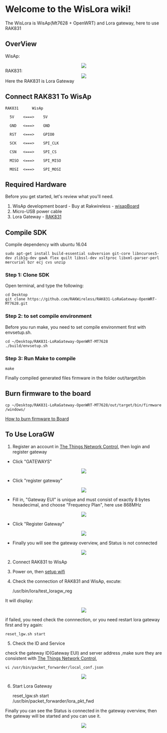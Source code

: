 # Welcome to the WisLora wiki!
The WisLora is WisAp(Mt7628 + OpenWRT) and Lora gateway, here to use RAK831

## OverView
WisAp:
<div align=center> <img src="https://github.com/RAKWireless/wiscore/raw/master/img/wisap_overview.png" /> </div>
RAK831:
<div align=center> <img src="https://github.com/RAKWireless/wiscore/raw/master/img/RAK831.png" /> </div>
Here the RAK831 is Lora Gateway

## Connect RAK831 To WisAp

	RAK831 		WisAp
	  
	  5V    <===>    5V
	  
	  GND   <===>    GND
	  
	  RST   <===>    GPIO0

	  SCK   <===>    SPI_CLK

	  CSN   <===> 	 SPI_CS

	  MISO  <===>    SPI_MISO

	  MOSI  <===>    SPI_MOSI


## Required Hardware	

Before you get started, let's review what you'll need.<br>	
1. WisAp development board -  Buy at Rakwireless - [wisapBoard](https://www.aliexpress.com/store/product/WisAP-MT7628-open-source-hardware-routing-gateway-Openwrt-Arduino-intelligent-speech-recognition-module/2805180_32791851425.html?spm=2114.12010615.0.0.19224b5bsq3LC5)<br> 	
2. Micro-USB power cable<br>
3. Lora Gateway - [RAK831](https://www.aliexpress.com/store/product/RAK831-LoRa-LoRaWAN-Gateway-Module-433-868-915MHz-base-on-SX1301-Wireless-Spread-Spectrum-Transmission-range/2805180_32832894046.html?spm=2114.12010615.0.0.52c53549b1zqQa)<br> 	

## Compile SDK

Compile dependency with ubuntu 16.04

	sudo apt-get install build-essential subversion git-core libncurses5-dev zlib1g-dev gawk flex quilt libssl-dev xsltproc libxml-parser-perl mercurial bzr ecj cvs unzip

### Step 1: Clone SDK
Open terminal, and type the following:<br>

    cd Desktop
    git clone https://github.com/RAKWireless/RAK831-LoRaGateway-OpenWRT-MT7628.git


### Step 2: to set compile environment
Before you run make, you need to set compile environment first with envsetup.sh.

    cd ~/Desktop/RAK831-LoRaGateway-OpenWRT-MT7628
    ./build/envsetup.sh

### Step 3: Run Make to compile

	make

Finally compiled generated files firmware in the folder out/target/bin


## Burn firmware to the board

    cp ~/Desktop/RAK831-LoRaGateway-OpenWRT-MT7628/out/target/bin/firmware /windows/

[How to burn firmware to Board](https://github.com/RAKWireless/wiscore/wiki/Burn-firmware-to-MT762x-Board)<br>


## To Use LoraGW

1. Register an account in [The Things Network Control](https://console.thethingsnetwork.org), then login and register gateway

* Click "GATEWAYS"
<div align=center> <img src="https://github.com/RAKWireless/wiscore/blob/master/img/ThingsC_home.png" /> </div>

* Click "register gateway"
<div align=center> <img src="https://github.com/RAKWireless/wiscore/blob/master/img/ThingsC_reg1.png" /> </div>

* Fill in, "Gateway EUI" is unique and must consist of exactly 8 bytes hexadecimal, and choose "Frequency Plan", here use 868MHz
<div align=center> <img src="https://github.com/RAKWireless/wiscore/blob/master/img/ThingsC_reg2.png" /> </div>

* Click "Register Gateway"
<div align=center> <img src="https://github.com/RAKWireless/wiscore/blob/master/img/ThingsC_reg3.png" /> </div>

* Finally you will see the gateway overview, and Status is not connected
<div align=center> <img src="https://github.com/RAKWireless/wiscore/blob/master/img/ThingsC_reg4.png" /> </div>

2. Connect RAK831 to WisAp

3. Power on, then [setup wifi](https://github.com/RAKWireless/wiscore/wiki/Setup-Wireless)

4. Check the connection of RAK831 and WisAp, excute:

	/usr/bin/lora/test_loragw_reg

It will display:
<div align=center> <img src="https://github.com/RAKWireless/wiscore/blob/master/img/RAK831_WisAp_Spi.png" /> </div>

if failed, you need check the connnection, or you need restart lora gateway first and try again:

	reset_lgw.sh start

5. Check the ID and Service

check the gateway ID(Gateway EUI) and server address ,make sure they are consistent with [The Things Network Control](https://console.thethingsnetwork.org),

	vi /usr/bin/packet_forwarder/local_conf.json

<div align=center> <img src="https://github.com/RAKWireless/wiscore/blob/master/img/wislora_global.png" /> </div>
	
6. Start Lora Gateway

    reset_lgw.sh start  
    /usr/bin/packet_forwarder/lora_pkt_fwd
	

Finally you can see the Status is connected in the gateway overview, then the gateway will be started and you can use it.
<div align=center> <img src="https://github.com/RAKWireless/wiscore/blob/master/img/ThingsC_con.png" /> </div>
